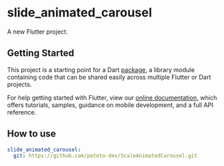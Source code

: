 # slide_animated_carousel

A new Flutter project.

## Getting Started

This project is a starting point for a Dart
[package](https://flutter.dev/developing-packages/),
a library module containing code that can be shared easily across
multiple Flutter or Dart projects.

For help getting started with Flutter, view our 
[online documentation](https://flutter.dev/docs), which offers tutorials, 
samples, guidance on mobile development, and a full API reference.

## How to use
```yaml
slide_animated_carousel:
  git: https://github.com/poteto-dev/ScaleAnimatedCarousel.git
```
